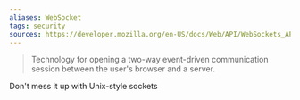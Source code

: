 ```yaml
---
aliases: WebSocket
tags: security
sources: https://developer.mozilla.org/en-US/docs/Web/API/WebSockets_API
---
```


> Technology for opening a two-way event-driven communication session between the user's browser and a server.

Don't mess it up with Unix-style sockets